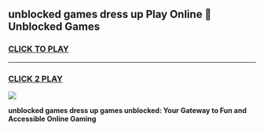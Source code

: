
## unblocked games dress up Play Online 👋 Unblocked Games
<h3>
<a href="https://premium.freeplayer.one?title=unblocked_games_dress_up&ref=19F">CLICK TO PLAY</a></h3>
<hr>

<h3>
<a href="https://premium.freeplayer.one?title=unblocked_games_dress_up&ref=19F">CLICK 2 PLAY</a>
  
</h3>

<a href="https://premium.freeplayer.one?title=unblocked_games_dress_up&ref=19F"><img src="https://clearcache.store/games.png"></a>


**unblocked games dress up games unblocked: Your Gateway to Fun and Accessible Online Gaming**

